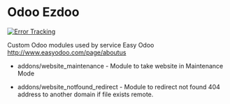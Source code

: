 Odoo Ezdoo
==========

[![Error Tracking](https://d26gfdfi90p7cf.cloudfront.net/rollbar-badge.144534.o.png "Rollbar Error Tracking")](https://rollbar.com)

Custom Odoo modules used by service Easy Odoo http://www.easyodoo.com/page/aboutus

* addons/website_maintenance - Module to take website in Maintenance Mode

* addons/website_notfound_redirect - Module to redirect not found 404 address to another domain if file exists remote.

